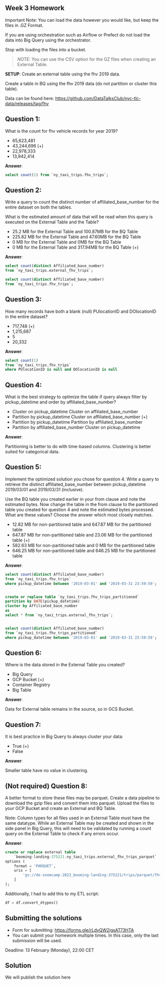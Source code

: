 ## Week 3 Homework

Important Note: You can load the data however you would like, but keep the files in .GZ Format.

If you are using orchestration such as Airflow or Prefect do not load the data into Big Query using the orchestrator.

Stop with loading the files into a bucket.

> _NOTE_: You can use the CSV option for the GZ files when creating an External Table.

**SETUP**: Create an external table using the fhv 2019 data.

Create a table in BQ using the fhv 2019 data (do not partition or cluster this table).

Data can be found here: https://github.com/DataTalksClub/nyc-tlc-data/releases/tag/fhv

## Question 1:

What is the count for fhv vehicle records for year 2019?

- 65,623,481
- 43,244,696 (+)
- 22,978,333
- 13,942,414

**Answer**:

```sql
select count(1) from `ny_taxi_trips.fhv_trips`;
```

## Question 2:

Write a query to count the distinct number of affiliated_base_number for the entire dataset on both the tables.

What is the estimated amount of data that will be read when this query is executed on the External Table and the Table?

- 25.2 MB for the External Table and 100.87MB for the BQ Table
- 225.82 MB for the External Table and 47.60MB for the BQ Table
- 0 MB for the External Table and 0MB for the BQ Table
- 0 MB for the External Table and 317.94MB for the BQ Table (+)

**Answer**:

```sql
select count(distinct Affiliated_base_number) 
from `ny_taxi_trips.external_fhv_trips`;

select count(distinct Affiliated_base_number) 
from `ny_taxi_trips.fhv_trips`;
```

## Question 3:

How many records have both a blank (null) PUlocationID and DOlocationID in the entire dataset?

- 717,748 (+)
- 1,215,687
- 5
- 20,332

**Answer**:

```sql
select count(1)
from `ny_taxi_trips.fhv_trips`
where PUlocationID is null and DOlocationID is null
```

## Question 4:

What is the best strategy to optimize the table if query always filter by pickup_datetime and order by affiliated_base_number?

- Cluster on pickup_datetime Cluster on affiliated_base_number
- Partition by pickup_datetime Cluster on affiliated_base_number (+)
- Partition by pickup_datetime Partition by affiliated_base_number
- Partition by affiliated_base_number Cluster on pickup_datetime

**Answer**:

Partitioning is better to do with time-based columns. Clustering is better suited for categorical data.


## Question 5:

Implement the optimized solution you chose for question 4. Write a query to retrieve the distinct affiliated_base_number between pickup_datetime 2019/03/01 and 2019/03/31 (inclusive).

Use the BQ table you created earlier in your from clause and note the estimated bytes. Now change the table in the from clause to the partitioned table you created for question 4 and note the estimated bytes processed. What are these values? Choose the answer which most closely matches.

- 12.82 MB for non-partitioned table and 647.87 MB for the partitioned table
- 647.87 MB for non-partitioned table and 23.06 MB for the partitioned table (+)
- 582.63 MB for non-partitioned table and 0 MB for the partitioned table
- 646.25 MB for non-partitioned table and 646.25 MB for the partitioned table

**Answer**:

```sql
select count(distinct Affiliated_base_number)
from `ny_taxi_trips.fhv_trips`
where pickup_datetime between '2019-03-01' and '2019-03-31 23:59:59';


create or replace table `ny_taxi_trips.fhv_trips_partitioned`
partition by DATE(pickup_datetime)
cluster by Affiliated_base_number
as
select * from `ny_taxi_trips.external_fhv_trips`;


select count(distinct Affiliated_base_number)
from `ny_taxi_trips.fhv_trips_partitioned`
where pickup_datetime between '2019-03-01' and '2019-03-31 23:59:59';
```

## Question 6:

Where is the data stored in the External Table you created?

- Big Query
- GCP Bucket (+)
- Container Registry
- Big Table

**Answer**:

Data for External table remains in the source, so in GCS Bucket.


## Question 7:

It is best practice in Big Query to always cluster your data:

- True (+)
- False

**Answer**:

Smaller table have no value in clustering.

## (Not required) Question 8:
A better format to store these files may be parquet. Create a data pipeline to download the gzip files and convert them into parquet. Upload the files to your GCP Bucket and create an External and BQ Table. 


Note: Column types for all files used in an External Table must have the same datatype. While an External Table may be created and shown in the side panel in Big Query, this will need to be validated by running a count query on the External Table to check if any errors occur. 

**Answer**:

```sql
create or replace external table 
    `booming-landing-375221.ny_taxi_trips.external_fhv_trips_parquet`
options (
    format = 'PARQUET',
    uris = [
        'gs://de-zoomcamp-2023_booming-landing-375221/trips/parquet/fhv/fhv_tripdata_2019-*.parquet'
    ]
);
```

Additionally, I had to add this to my ETL script:

```python
df = df.convert_dtypes()
```


## Submitting the solutions

* Form for submitting: https://forms.gle/rLdvQW2igsAT73HTA
* You can submit your homework multiple times. In this case, only the last submission will be used. 

Deadline: 13 February (Monday), 22:00 CET


## Solution

We will publish the solution here

